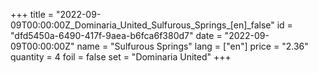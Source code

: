 +++
title = "2022-09-09T00:00:00Z_Dominaria_United_Sulfurous_Springs_[en]_false"
id = "dfd5450a-6490-417f-9aea-b6fca6f380d7"
date = "2022-09-09T00:00:00Z"
name = "Sulfurous Springs"
lang = ["en"]
price = "2.36"
quantity = 4
foil = false
set = "Dominaria United"
+++
